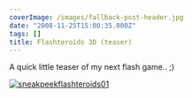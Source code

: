 ```yaml
---
coverImage: /images/fallback-post-header.jpg
date: "2008-11-25T15:00:35.000Z"
tags: []
title: Flashteroids 3D (teaser)
---
```


A quick little teaser of my next flash game.. ;)

<!-- more -->

[![](/wp-content/uploads/2008/11/sneakpeekflashteroids01.png "sneakpeekflashteroids01")](/wp-content/uploads/2008/11/sneakpeekflashteroids01.png)
